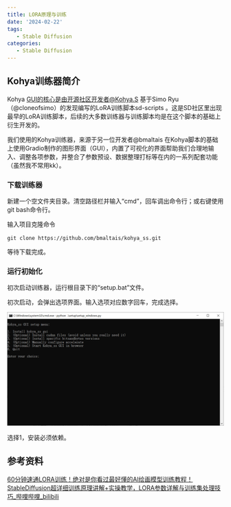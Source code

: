 ```yaml
---
title: LORA原理与训练
date: '2024-02-22'
tags:
   - Stable Diffusion
categories:
   - Stable Diffusion
---
```




## Kohya训练器简介

Kohya GUI的核心是由开源社区开发者@Kohya.S 基于Simo Ryu（@cloneofsimo）的发现编写的LoRA训练脚本sd-scripts 。这是SD社区里出现最早的LoRA训练脚本，后续的大多数训练器与训练脚本均是在这个脚本的基础上衍生开发的。

我们使用的Kohya训练器，来源于另一位开发者@bmaltais 在Kohya脚本的基础上使用Gradio制作的图形界面（GUI），内置了可视化的界面帮助我们合理地输入、调整各项参数，并整合了参数预设、数据整理打标等在内的一系列配套功能（虽然我不常用kk）。



### 下载训练器

新建一个空文件夹目录。清空路径栏并输入“cmd”，回车调出命令行；或右键使用git bash命令行。

输入项目克隆命令

~~~
git clone https://github.com/bmaltais/kohya_ss.git
~~~

等待下载完成。

### 运行初始化

初次启动训练器，运行根目录下的“setup.bat”文件。

初次启动，会弹出选项界面。输入选项对应数字回车，完成选择。

![image-20240302004304933](4_LORA训练.assets/image-20240302004304933.png)

选择1，安装必须依赖。







## 参考资料

[60分钟速通LORA训练！绝对是你看过最好懂的AI绘画模型训练教程！StableDiffusion超详细训练原理讲解+实操教学，LORA参数详解与训练集处理技巧_哔哩哔哩_bilibili](https://www.bilibili.com/video/BV16e411e7Zx/)